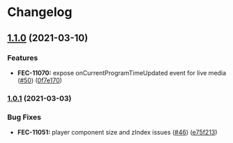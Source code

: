 # Changelog

## [1.1.0](https://www.github.com/kaltura/kaltura-player-youi/compare/v1.0.1...v1.1.0) (2021-03-10)


### Features

* **FEC-11070:** expose onCurrentProgramTimeUpdated event for live media ([#50](https://www.github.com/kaltura/kaltura-player-youi/issues/50)) ([0f7e170](https://www.github.com/kaltura/kaltura-player-youi/commit/0f7e170ca8f887d674049665f32606d19e250ab3))

### [1.0.1](https://www.github.com/kaltura/kaltura-player-youi/compare/v1.0.0...v1.0.1) (2021-03-03)


### Bug Fixes

* **FEC-11051:** player component size and zIndex issues ([#46](https://www.github.com/kaltura/kaltura-player-youi/issues/46)) ([e75f213](https://www.github.com/kaltura/kaltura-player-youi/commit/e75f2137051053e130f66e49c2ed4c2d91d4a3e3))
